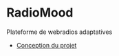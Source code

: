 # RadioMood
Plateforme de webradios adaptatives

* [Conception du projet](https://github.com/boris-valero/RadioMood/tree/main/Conception)
